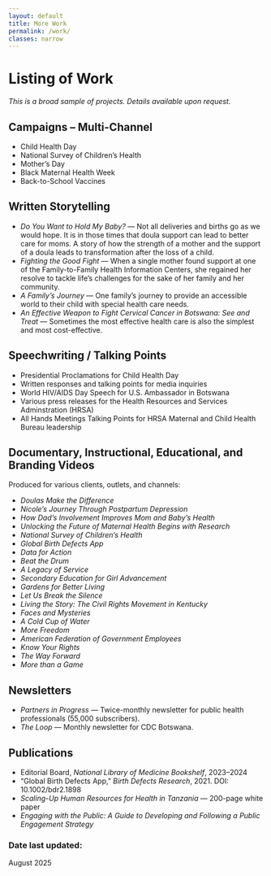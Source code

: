 ```yaml
---
layout: default
title: More Work
permalink: /work/
classes: narrow
---
```



# Listing of Work
_This is a broad sample of projects. Details available upon request._

## Campaigns – Multi-Channel
- Child Health Day
- National Survey of Children’s Health
- Mother’s Day
- Black Maternal Health Week
- Back-to-School Vaccines

## Written Storytelling
- _Do You Want to Hold My Baby?_ — Not all deliveries and births go as we would hope. It is in those times that doula support can lead to better care for moms. A story of how the strength of a mother and the support of a doula leads to transformation after the loss of a child.
- _Fighting the Good Fight_ — When a single mother found support at one of the Family-to-Family Health Information Centers, she regained her resolve to tackle life’s challenges for the sake of her family and her community.
- _A Family’s Journey_ — One family’s journey to provide an accessible world to their child with special health care needs.
- _An Effective Weapon to Fight Cervical Cancer in Botswana: See and Treat_ — Sometimes the most effective health care is also the simplest and most cost-effective.

## Speechwriting / Talking Points
- Presidential Proclamations for Child Health Day
- Written responses and talking points for media inquiries
- World HIV/AIDS Day Speech for U.S. Ambassador in Botswana
- Various press releases for the Health Resources and Services Adminstration (HRSA)
- All Hands Meetings Talking Points for HRSA Maternal and Child Health Bureau leadership

## Documentary, Instructional, Educational, and Branding Videos
Produced for various clients, outlets, and channels:
- _Doulas Make the Difference_
- _Nicole’s Journey Through Postpartum Depression_
- _How Dad’s Involvement Improves Mom and Baby’s Health_
- _Unlocking the Future of Maternal Health Begins with Research_
- _National Survey of Children’s Health_
- _Global Birth Defects App_
- _Data for Action_
- _Beat the Drum_
- _A Legacy of Service_
- _Secondary Education for Girl Advancement_
- _Gardens for Better Living_
- _Let Us Break the Silence_
- _Living the Story: The Civil Rights Movement in Kentucky_
- _Faces and Mysteries_
- _A Cold Cup of Water_
- _More Freedom_
- _American Federation of Government Employees_
- _Know Your Rights_
- _The Way Forward_
- _More than a Game_

## Newsletters
- _Partners in Progress_ — Twice-monthly newsletter for public health professionals (55,000 subscribers).
- _The Loop_ — Monthly newsletter for CDC Botswana.

## Publications
- Editorial Board, *National Library of Medicine Bookshelf*, 2023–2024  
- “Global Birth Defects App,” *Birth Defects Research*, 2021. DOI: 10.1002/bdr2.1898  
- *Scaling-Up Human Resources for Health in Tanzania* — 200-page white paper  
- *Engaging with the Public: A Guide to Developing and Following a Public Engagement Strategy*

### Date last updated:
August 2025

